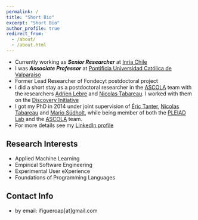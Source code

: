 ```yaml
---
permalink: /
title: "Short Bio"
excerpt: "Short Bio"
author_profile: true
redirect_from: 
  - /about/
  - /about.html
---
```


  * Currently working as ***Senior Researcher*** at [Inria Chile](http://www.inria.cl)
  * I was ***Associate Professor*** at [Pontificia Universidad Católica de Valparaiso](http://www.inf.ucv.cl)
  * Former Lead Researcher of Fondecyt postdoctoral project  
  * I did a short stay as a postdoctoral researcher in the [ASCOLA](http://www.emn.fr/z-info/ascola) team with the researchers [Adrien Lebre](http://www.emn.fr/z-info/ascola/doku.php?id=internet:members:alebre08:overview) and [Nicolas Tabareau](http://tabareau.fr). I worked with them on the [Discovery Initiative](http://beyondtheclouds.github.io/)
  * I got my PhD in 2014 under joint supervision of [Éric Tanter](http://pleiad.cl/people/etanter), [Nicolas Tabareau](http://tabareau.fr) and [Mario Südholt](http://www.emn.fr/sudholt), while being member of both the [PLEIAD Lab](http://pleiad.dcc.uchile.cl/) and the [ASCOLA](http://www.emn.fr/z-info/ascola) team.
  * For more details see my [LinkedIn profile](http://cl.linkedin.com/in/ifigueroap)

## Research Interests
  * Applied Machine Learning
  * Empirical Software Engineering
  * Experimental User eXperience
  * Foundations of Programming Languages  

## Contact Info  
  * by email: ifigueroap[at]gmail.com
